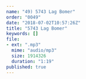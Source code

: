 ```yaml
---
name: "49) 5743 Lag Bomer"
order: "0049"
date: "2018-07-02T10:57:26Z"
title: "5743 Lag Bomer"
keywords: []
file:
- ext: ".mp3"
  mime: "audio/mp3"
  size: 1914326
  duration: "1:19"
published: true
---
```

